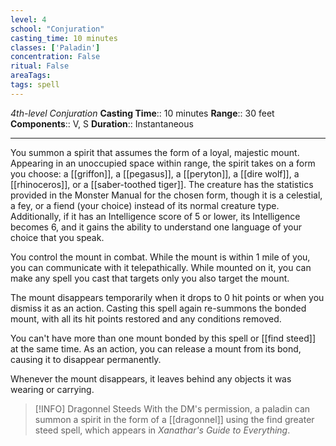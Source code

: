 ```yaml
---
level: 4
school: "Conjuration"
casting_time: 10 minutes
classes: ['Paladin']
concentration: False
ritual: False
areaTags: 
tags: spell
---
```


_4th-level Conjuration_
**Casting Time**:: 10 minutes
**Range**:: 30 feet
**Components**:: V, S
**Duration**:: Instantaneous

---

You summon a spirit that assumes the form of a loyal, majestic mount. Appearing in an unoccupied space within range, the spirit takes on a form you choose: a [[griffon]], a [[pegasus]], a [[peryton]], a [[dire wolf]], a [[rhinoceros]], or a [[saber-toothed tiger]]. The creature has the statistics provided in the Monster Manual for the chosen form, though it is a celestial, a fey, or a fiend (your choice) instead of its normal creature type. Additionally, if it has an Intelligence score of 5 or lower, its Intelligence becomes 6, and it gains the ability to understand one language of your choice that you speak.

You control the mount in combat. While the mount is within 1 mile of you, you can communicate with it telepathically. While mounted on it, you can make any spell you cast that targets only you also target the mount.

The mount disappears temporarily when it drops to 0 hit points or when you dismiss it as an action. Casting this spell again re-summons the bonded mount, with all its hit points restored and any conditions removed.

You can't have more than one mount bonded by this spell or [[find steed]] at the same time. As an action, you can release a mount from its bond, causing it to disappear permanently.

Whenever the mount disappears, it leaves behind any objects it was wearing or carrying.

> [!INFO] Dragonnel Steeds
>With the DM's permission, a paladin can summon a spirit in the form of a [[dragonnel]] using the find greater steed spell, which appears in _Xanathar's Guide to Everything_.


